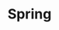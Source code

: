 ---
layout: default
title: Spring
parent: 👩🏻‍💻Language
nav_order: 2
has_children: true
permalink: docs/Language/Spring
---